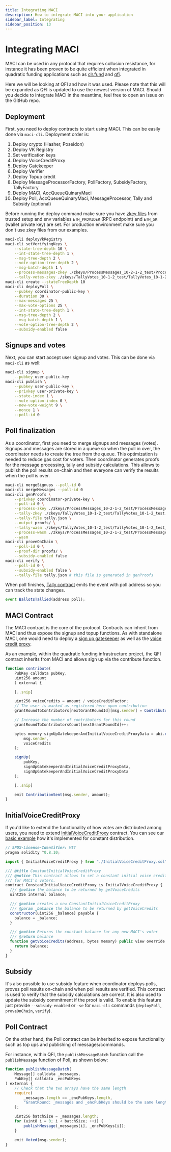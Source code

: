 ```yaml
---
title: Integrating MACI
description: How to integrate MACI into your application
sidebar_label: Integrating
sidebar_position: 13
---
```


# Integrating MACI

MACI can be used in any protocol that requires collusion resistance, for instance it has been proven to be quite efficient when integrated in quadratic funding applications such as [clr.fund](https://github.com/clrfund/monorepo) and [qfi](https://github.com/quadratic-funding/qfi/tree/feat/code-freeze).

Here we will be looking at QFI and how it was used. Please note that this will be expanded as QFI is updated to use the newest version of MACI. Should you decide to integrate MACI in the meantime, feel free to open an issue on the GitHub repo.

## Deployment

First, you need to deploy contracts to start using MACI. This can be easily done via `maci-cli`.
Deployment order is:

1. Deploy crypto (Hasher, Poseidon)
2. Deploy VK Registry
3. Set verification keys
4. Deploy VoiceCreditProxy
5. Deploy Gatekeeper
6. Deploy Verifier
7. Deploy Topup credit
8. Deploy MessageProcessorFactory, PollFactory, SubsidyFactory, TallyFactory
9. Deploy MACI, AccQueueQuinaryMaci
10. Deploy Poll, AccQueueQuinaryMaci, MessageProcessor, Tally and Subsidy (optional)

Before running the deploy command make sure you have [zkey files](https://maci.pse.dev/docs/trusted-setup) from trusted setup and env variables `ETH_PROVIDER` (RPC endpoint) and `ETH_SK` (wallet private key) are set. For production environment make sure you don't use zkey files from our examples.

```bash
maci-cli deployVkRegistry
maci-cli setVerifyingKeys \
    --state-tree-depth 10 \
    --int-state-tree-depth 1 \
    --msg-tree-depth 2 \
    --vote-option-tree-depth 2 \
    --msg-batch-depth 1 \
    --process-messages-zkey ./zkeys/ProcessMessages_10-2-1-2_test/ProcessMessages_10-2-1-2_test.0.zkey \
    --tally-votes-zkey ./zkeys/TallyVotes_10-1-2_test/TallyVotes_10-1-2_test.0.zkey
maci-cli create --stateTreeDepth 10
maci-cli deployPoll \
    --pubkey coordinator-public-key \
    --duration 30 \
    --max-messages 25 \
    --max-vote-options 25 \
    --int-state-tree-depth 1 \
    --msg-tree-depth 2 \
    --msg-batch-depth 1 \
    --vote-option-tree-depth 2 \
    --subsidy-enabled false
```

## Signups and votes

Next, you can start accept user signup and votes. This can be done via `maci-cli` as well:

```bash
maci-cli signup \
    --pubkey user-public-key
maci-cli publish \
    --pubkey user-public-key \
    --privkey user-private-key \
    --state-index 1 \
    --vote-option-index 0 \
    --new-vote-weight 9 \
    --nonce 1 \
    --poll-id 0
```

## Poll finalization

As a coordinator, first you need to merge signups and messages (votes). Signups and messages are stored in a queue so when the poll in over, the coordinator needs to create the tree from the queue. This optimization is needed to reduce gas cost for voters. Then coordinator generates proofs for the message processing, tally and subsidy calculations. This allows to publish the poll results on-chain and then everyone can verify the results when the poll is over.

```bash
maci-cli mergeSignups --poll-id 0
maci-cli mergeMessages --poll-id 0
maci-cli genProofs \
    --privkey coordinator-private-key \
    --poll-id 0 \
    --process-zkey ./zkeys/ProcessMessages_10-2-1-2_test/ProcessMessages_10-2-1-2_test.0.zkey \
    --tally-zkey ./zkeys/TallyVotes_10-1-2_test/TallyVotes_10-1-2_test.0.zkey \
    --tally-file tally.json \
    --output proofs/ \
    --tally-wasm ./zkeys/TallyVotes_10-1-2_test/TallyVotes_10-1-2_test_js/TallyVotes_10-1-2_test.wasm \
    --process-wasm ./zkeys/ProcessMessages_10-2-1-2_test/ProcessMessages_10-2-1-2_test_js/ProcessMessages_10-2-1-2_test.wasm \
    --wasm
maci-cli proveOnChain \
    --poll-id 0 \
    --proof-dir proofs/ \
    --subsidy-enabled false
maci-cli verify \
    --poll-id 0 \
    --subsidy-enabled false \
    --tally-file tally.json # this file is generated in genProofs
```

When poll finishes, [Tally contract](https://github.com/privacy-scaling-explorations/maci/blob/dev/contracts/contracts/Tally.sol) emits the event with poll address so you can track the state changes.

```javascript
event BallotsTallied(address poll);
```

## MACI Contract

The MACI contract is the core of the protocol. Contracts can inherit from MACI and thus expose the signup and topup functions. As with standalone MACI, one would need to deploy a [sign up gatekeeper](./contracts#signupgatekeeper) as well as the [voice credit proxy](./contracts#voicecreditproxy).

As an example, within the quadratic funding infrastructure project, the QFI contract inherits from MACI and allows sign up via the contribute function.

```javascript
function contribute(
    PubKey calldata pubKey,
    uint256 amount
    ) external {

    [..snip]

    uint256 voiceCredits = amount / voiceCreditFactor;
    // The user is marked as registered here upon contribution
    grantRoundToContributors[nextGrantRoundId][msg.sender] = ContributorStatus(voiceCredits, true);

    // Increase the number of contributors for this round
    grantRoundToContributorsCount[nextGrantRoundId]++;

    bytes memory signUpGatekeeperAndInitialVoiceCreditProxyData = abi.encode(
        msg.sender,
        voiceCredits
    );

    signUp(
        pubKey,
        signUpGatekeeperAndInitialVoiceCreditProxyData,
        signUpGatekeeperAndInitialVoiceCreditProxyData
    );

    [..snip]

    emit ContributionSent(msg.sender, amount);
}
```

## InitialVoiceCreditProxy

If you'd like to extend the functionality of how votes are distributed among users, you need to extend [InitialVoiceCreditProxy](https://github.com/privacy-scaling-explorations/maci/blob/dev/contracts/contracts/initialVoiceCreditProxy/InitialVoiceCreditProxy.sol) contract. You can see our [basic example](https://github.com/privacy-scaling-explorations/maci/blob/dev/contracts/contracts/initialVoiceCreditProxy/ConstantInitialVoiceCreditProxy.sol) how it's implemented for constant distribution.

```javascript
// SPDX-License-Identifier: MIT
pragma solidity ^0.8.10;

import { InitialVoiceCreditProxy } from "./InitialVoiceCreditProxy.sol";

/// @title ConstantInitialVoiceCreditProxy
/// @notice This contract allows to set a constant initial voice credit balance
/// for MACI's voters.
contract ConstantInitialVoiceCreditProxy is InitialVoiceCreditProxy {
  /// @notice the balance to be returned by getVoiceCredits
  uint256 internal balance;

  /// @notice creates a new ConstantInitialVoiceCreditProxy
  /// @param _balance the balance to be returned by getVoiceCredits
  constructor(uint256 _balance) payable {
    balance = _balance;
  }

  /// @notice Returns the constant balance for any new MACI's voter
  /// @return balance
  function getVoiceCredits(address, bytes memory) public view override returns (uint256) {
    return balance;
  }
}
```

## Subsidy

It's also possible to use subsidy feature when coordinator deploys polls, proves poll results on-chain and when poll results are verified. This contract is used to verify that the subsidy calculations are correct. It is also used to update the subsidy commitment if the proof is valid. To enable this feature just provide `--subsidy-enabled` or `-se` for `maci-cli` commands (`deployPoll`, `proveOnChain`, `verify`).

## Poll Contract

On the other hand, the Poll contract can be inherited to expose functionality such as top ups and publishing of messages/commands.

For instance, within QFI, the `publishMessageBatch` function call the `publishMessage` function of Poll, as shown below:

```javascript
function publishMessageBatch(
    Message[] calldata _messages,
    PubKey[] calldata _encPubKeys
) external {
    // Check that the two arrays have the same length
    require(
        _messages.length == _encPubKeys.length,
        "GrantRound: _messages and _encPubKeys should be the same length"
    );

    uint256 batchSize = _messages.length;
    for (uint8 i = 0; i < batchSize; ++i) {
        publishMessage(_messages[i], _encPubKeys[i]);
    }

    emit Voted(msg.sender);
}
```
